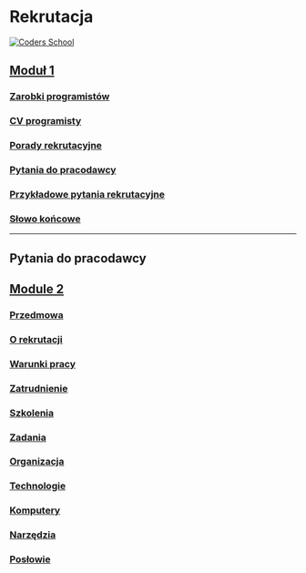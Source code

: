 # Rekrutacja

<a href="https://coders.school">
    <img width="500" data-src="coders_school_logo.png" src="coders_school_logo.png" alt="Coders School" class="plain">
</a>

## [Moduł 1](module1/index.pl.html)

### [Zarobki programistów](module1/01_earnings.pl.md)

### [CV programisty](module1/02_cv.pl.md)

### [Porady rekrutacyjne](module1/03_recruitment_tips.pl.md)

### [Pytania do pracodawcy](module1/04_questions_for_the_employer.pl.md)

### [Przykładowe pytania rekrutacyjne](module1/05_sample_recruitment_questions.pl.md)

### [Słowo końcowe](module1/06_afterword.pl.md)

___

## Pytania do pracodawcy

## [Module 2](module2/index.en.md)

### [Przedmowa](module2/01_foreword.en.md)

### [O rekrutacji](module2/02_about_recruiting_process.en.md)

### [Warunki pracy](module2/03_working_conditions.en.md)

### [Zatrudnienie](module2/04_employment.en.md)

### [Szkolenia](module2/05_trainings.en.md)

### [Zadania](module2/06_work_tasks.en.md)

### [Organizacja](module2/07_project_organization.en.md)

### [Technologie](module2/08_technologies.en.md)

### [Komputery](module2/09_workstations.en.md)

### [Narzędzia](module2/10_tool-chain_and_environment.en.md)

### [Posłowie](module2/11_afterword.en.md)
